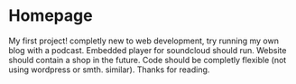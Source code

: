 # Homepage
My first project!
completly new to web development, try running my own blog with a podcast.
Embedded player for soundcloud should run. 
Website should contain a shop in the future.
Code should be completly flexible (not using wordpress or smth. similar). 
Thanks for reading.
